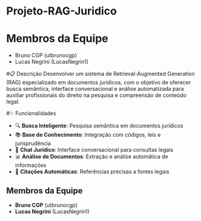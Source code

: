 # Projeto-RAG-Juridico

# Membros da Equipe
- Bruno CGP (utbrunocgp)  
- Lucas Negrini (LucasNegrin1)  

#📋 Descrição
Desenvolver um sistema de Retrieval-Augmented Generation (RAG) especializado em documentos jurídicos, com o objetivo de oferecer busca semântica, interface conversacional e análise automatizada para auxiliar profissionais do direito na pesquisa e compreensão de conteúdo legal.

 #✨ Funcionalidades

- 🔍 **Busca Inteligente**: Pesquisa semântica em documentos jurídicos
- 📚 **Base de Conhecimento**: Integração com códigos, leis e jurisprudência
- 💬 **Chat Jurídico**: Interface conversacional para consultas legais
- 📊 **Análise de Documentos**: Extração e análise automática de informações
- 🔗 **Citações Automáticas**: Referências precisas a fontes legais


## Membros da Equipe
- **Bruno CGP** (utbrunocgp)  
- **Lucas Negrini** (LucasNegrin1)  
